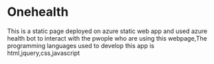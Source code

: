 # Onehealth
This is a static page deployed on azure static web app and used azure health bot to interact with the pwople who are using this webpage,The programming languages used to develop this app is html,jquery,css,javascript
